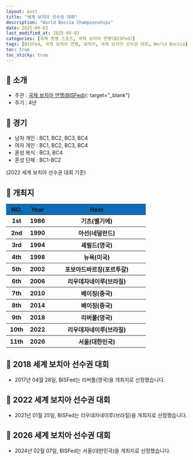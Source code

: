```yaml
---
layout: post
title: "세계 보치아 선수권 대회"
description: "World Boccia Championships"
date: 2025-09-03
last_modified_at: 2025-09-03
categories: [국제 종별 스포츠, 국제 보치아 연맹(BISFed)]
tags: [BISFed, 국제 보치아 연맹, 보치아, 세계 보치아 선수권 대회, World Boccia]
toc: true
toc_sticky: true
---
```

## 📜 소개
* 주관 : [국제 보치아 연맹(BISFed)](https://www.worldboccia.com/){: target="_blank"}
* 주기 : 4년

## 📜 경기
* 남자 개인 : BC1, BC2, BC3, BC4
* 여자 개인 : BC1, BC2, BC3, BC4
* 혼성 복식 : BC3, BC4
* 혼성 단체 : BC1-BC2

(2022 세계 보치아 선수권 대회 기준)

## 📜 개최지
<html>

<head>
    <meta charset="UTF-8">
</head>

<body>
    <table>
        <tr style="background: #0B6DB7;">
            <th style="width: 15%; font-weight: bold;">NO.</th>
            <th style="width: 15%; font-weight: bold;">Year</th>
            <th style="width: 70%; font-weight: bold;">Host</th>
        </tr>
        <tr>
            <th>1st</th>
            <th>1986</th>
            <th>기츠(벨기에)</th>
        </tr>
        <tr>
            <th>2nd</th>
            <th>1990</th>
            <th>아선(네덜란드)</th>
        </tr>
        <tr>
            <th>3rd</th>
            <th>1994</th>
            <th>셰필드(영국)</th>
        </tr>
        <tr>
            <th>4th</th>
            <th>1998</th>
            <th>뉴욕(미국)</th>
        </tr>
        <tr>
            <th>5th</th>
            <th>2002</th>
            <th>포보아드바르징(포르투갈)</th>
        </tr>
        <tr>
            <th>6th</th>
            <th>2006</th>
            <th>리우데자네이루(브라질)</th>
        </tr>
        <tr>
            <th>7th</th>
            <th>2010</th>
            <th>베이징(중국)</th>
        </tr>
        <tr>
            <th>8th</th>
            <th>2014</th>
            <th>베이징(중국)</th>
        </tr>
        <tr>
            <th>9th</th>
            <th>2018</th>
            <th>리버풀(영국)</th>
        </tr>
        <tr>
            <th>10th</th>
            <th>2022</th>
            <th>리우데자네이루(브라질)</th>
        </tr>
        <tr>
            <th><span class="korea-host">11th</span></th>
            <th><span class="korea-host">2026</span></th>
            <th><span class="korea-host">서울(대한민국)</span></th>
        </tr>
    </table>
</body>

</html>

## 📜 2018 세계 보치아 선수권 대회
* 2017년 04월 28일, BISFed는 <span class="foreign-host">리버풀(영국)</span>을 개최지로 선정했습니다.

## 📜 2022 세계 보치아 선수권 대회
* 2021년 01월 25일, BISFed는 <span class="foreign-host">리우데자네이루(브라질)</span>을 개최지로 선정했습니다.

## 📜 2026 세계 보치아 선수권 대회
* 2024년 02월 07일, BISFed는 <span class="korea-host">서울(대한민국)</span>을 개최지로 선정했습니다.
